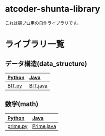 # atcoder-shunta-library
これは競プロ用の自作ライブラリです。

# ライブラリ一覧
## データ構造(data_structure)
|[Python](https://github.com/NAVYSHUNTA/atcoder-shunta-library/tree/main/Python/data_structure)|[Java](https://github.com/NAVYSHUNTA/atcoder-shunta-library/tree/main/Java/data_structure)|
|:--|:--|
|[BIT.py](https://github.com/NAVYSHUNTA/atcoder-shunta-library/blob/main/Python/data_structure/BIT.py)|[BIT.java](https://github.com/NAVYSHUNTA/atcoder-shunta-library/blob/main/Java/data_structure/BIT.java)|

## 数学(math)
|[Python](https://github.com/NAVYSHUNTA/atcoder-shunta-library/tree/main/Python/math)|[Java](https://github.com/NAVYSHUNTA/atcoder-shunta-library/tree/main/Java/math)|
|:--|:--|
|[prime.py](https://github.com/NAVYSHUNTA/atcoder-shunta-library/blob/main/Python/math/prime.py)|[Prime.java](https://github.com/NAVYSHUNTA/atcoder-shunta-library/blob/main/Java/math/Prime.java)|

